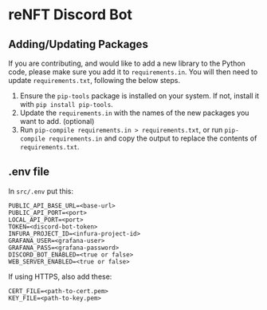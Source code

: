 # reNFT Discord Bot

## Adding/Updating Packages

If you are contributing, and would like to add a new library to the Python code, please make sure you add it to `requirements.in`. You will then need to update `requirements.txt`, following the below steps.

1. Ensure the `pip-tools` package is installed on your system. If not, install it with `pip install pip-tools`.
2. Update the `requirements.in` with the names of the new packages you want to add. (optional)
3. Run `pip-compile requirements.in > requirements.txt`, or run `pip-compile requirements.in` and copy the output to replace the contents of `requirements.txt`.

## .env file

In `src/.env` put this:

```env
PUBLIC_API_BASE_URL=<base-url>
PUBLIC_API_PORT=<port>
LOCAL_API_PORT=<port>
TOKEN=<discord-bot-token>
INFURA_PROJECT_ID=<infura-project-id>
GRAFANA_USER=<grafana-user>
GRAFANA_PASS=<grafana-password>
DISCORD_BOT_ENABLED=<true or false>
WEB_SERVER_ENABLED=<true or false>
```

If using HTTPS, also add these:

```env
CERT_FILE=<path-to-cert.pem>
KEY_FILE=<path-to-key.pem>
```
